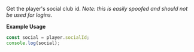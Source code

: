 Get the player's social club id.
_Note: this is easily spoofed and should not be used for logins._

**Example Usage**

```js
const social = player.socialId;
console.log(social);
```
